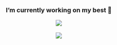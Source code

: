 
<div align="center" style = "margin-left: 5000px">

![header](https://capsule-render.vercel.app/api?type=shark&color=edf7fb)

## 😄Hello, I'm Donggyu!!😄



 <br/>
 <br/>
 
####  💻 At least once used 💻

<br/>
<img src="https://img.shields.io/badge/C-A8B9CC?style=flat-round&logo=C&logoColor=white">
<img src="https://img.shields.io/badge/C++-00599C?style=flat-round&logo=C++&logoColor=white">
<img src="https://img.shields.io/badge/Python-3776AB?style=flat-round&logo=Python&logoColor=white">
<img src="https://img.shields.io/badge/HTML5-E34F26?style=flat-round&logo=HTML5&logoColor=white">
<img src="https://img.shields.io/badge/CSS3-1572B6?style=flat-round&logo=CSS3&logoColor=white">
<img src="https://img.shields.io/badge/JavaScript-F7DF1E?style=flat-round&logo=JavaScript&logoColor=white">
<img src="https://img.shields.io/badge/Node.js-339933?style=flat-round&logo=Node.js&logoColor=white"/>
<br/>
<img src="https://img.shields.io/badge/github-181717?style=flat-round&logo=github&logoColor=white">
<img src="https://img.shields.io/badge/Git-F05032?style=flat-round&logo=Git&logoColor=white"/>
<img src="https://img.shields.io/badge/Notion-000000?style=flat-round&logo=Notion&logoColor=white"/>
<img src="https://img.shields.io/badge/Slack-4A154B?style=flat-round&logo=Slack&logoColor=white"/>
</div>

<br/>
<br/>

<div align='center'>

### I’m currently working on my best 🌱

</div>

<div align="center">
	<img src="https://github-readme-stats.vercel.app/api/top-langs/?username=Hwangdonggyu&layout=compact"><br><br>
	<img src="https://github-readme-stats.vercel.app/api?username=Hwangdonggyu&show_icons=true">
</div>
